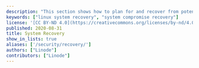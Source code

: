 ```yaml
---
description: "This section shows how to plan for and recover from potential system compromises."
keywords: ["linux system recovery", "system compromise recovery"]
license: '[CC BY-ND 4.0](https://creativecommons.org/licenses/by-nd/4.0)'
published: 2020-08-31
title: System Recovery
show_in_lists: true
aliases: ['/security/recovery/']
authors: ["Linode"]
contributors: ["Linode"]
---
```



